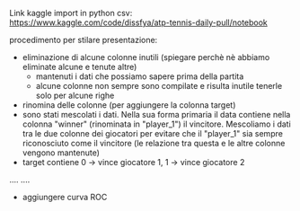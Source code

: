 Link kaggle import in python csv: https://www.kaggle.com/code/dissfya/atp-tennis-daily-pull/notebook

procedimento per stilare presentazione:
- eliminazione di alcune colonne inutili (spiegare perchè nè abbiamo eliminate alcune e tenute altre)
  - mantenuti i dati che possiamo sapere prima della partita
  - alcune colonne non sempre sono compilate e risulta inutile tenerle solo per alcune righe
- rinomina delle colonne (per aggiungere la colonna target)
- sono stati mescolati i dati. Nella sua forma primaria il data contiene nella colonna "winner" (rinominata in "player_1") il vincitore. Mescoliamo i dati tra le due colonne dei giocatori per evitare che il "player_1" sia sempre riconosciuto come il vincitore (le relazione tra questa e le altre colonne vengono mantenute)
- target contiene 0 -> vince giocatore 1,  1 -> vince giocatore 2

....
....

- aggiungere curva ROC

